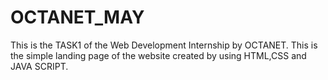 # OCTANET_MAY
This is the TASK1 of the Web Development Internship by OCTANET.
This is the simple landing page of the website created by using HTML,CSS and JAVA SCRIPT.
